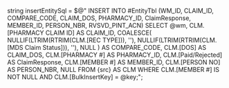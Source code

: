 string insertEntitySql = $@"
INSERT INTO #EntityTbl
(WM_ID, CLAIM_ID, COMPARE_CODE, CLAIM_DOS, PHARMACY_ID,
 ClaimResponse, MEMBER_ID, PERSON_NBR, RVSVD_PINT_ACN)
SELECT
  @wm,
  CLM.[PHARMACY CLAIM ID] AS CLAIM_ID,
  COALESCE(
      NULLIF(LTRIM(RTRIM(CLM.[REC TYPE])), ''),
      NULLIF(LTRIM(RTRIM(CLM.[MDS Claim Status])), ''),
      NULL
  ) AS COMPARE_CODE,
  CLM.[DOS]                 AS CLAIM_DOS,
  CLM.[PHARMACY #]          AS PHARMACY_ID,
  CLM.[Paid/Rejected]       AS ClaimResponse,
  CLM.[MEMBER #]            AS MEMBER_ID,
  CLM.[PERSON NO]           AS PERSON_NBR,
  NULL
FROM {src} AS CLM
WHERE CLM.[MEMBER #] IS NOT NULL
  AND CLM.[BulkInsertKey] = @key;";
